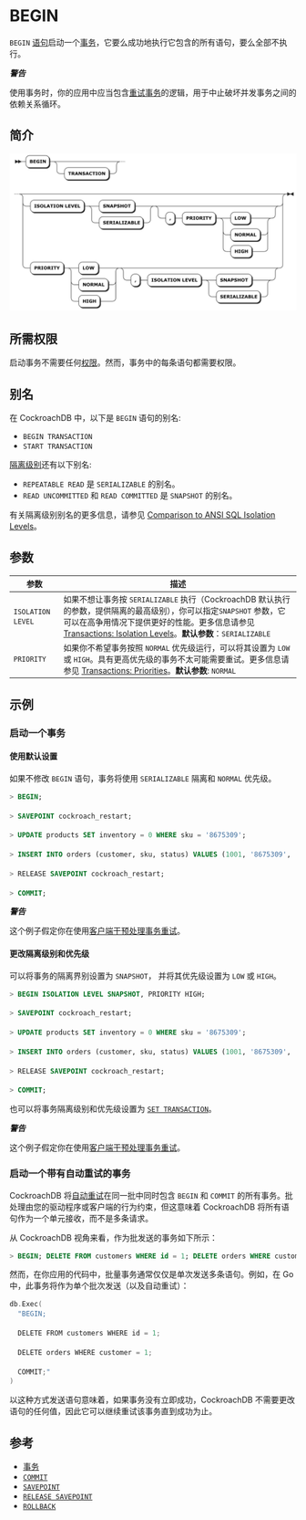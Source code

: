 # BEGIN

`BEGIN` [语句](sql-statements.html)启动一个[事务](transactions.html)，它要么成功地执行它包含的所有语句，要么全部不执行。

***警告***

使用事务时，你的应用中应当包含[重试事务](https://www.cockroachlabs.com/docs/stable/transactions.html#transaction-retries)的逻辑，用于中止破坏并发事务之间的依赖关系循环。

## 简介

![begin-transaction](./images/begin-transaction.png)

## 所需权限

启动事务不需要任何[权限](privileges.html)。然而，事务中的每条语句都需要权限。

## 别名

在 CockroachDB 中，以下是 `BEGIN` 语句的别名:

- `BEGIN TRANSACTION`
- `START TRANSACTION`

[隔离级别](transactions.html#isolation-levels)还有以下别名:

- `REPEATABLE READ` 是 `SERIALIZABLE` 的别名。
- `READ UNCOMMITTED` 和 `READ COMMITTED` 是 `SNAPSHOT` 的别名。

有关隔离级别别名的更多信息，请参见 [Comparison to ANSI SQL Isolation Levels](transactions.html#comparison-to-ansi-sql-isolation-levels)。

## 参数

| 参数                | 描述                                       |
| ----------------- | ---------------------------------------- |
| `ISOLATION LEVEL` | 如果不想让事务按 `SERIALIZABLE` 执行（CockroachDB 默认执行的参数，提供隔离的最高级别），你可以指定`SNAPSHOT` 参数，它可以在高争用情况下提供更好的性能。更多信息请参见 [Transactions: Isolation Levels](transactions.html#isolation-levels)。**默认参数**：`SERIALIZABLE` |
| `PRIORITY`        | 如果你不希望事务按照 `NORMAL` 优先级运行，可以将其设置为 `LOW` 或 `HIGH`。具有更高优先级的事务不太可能需要重试。更多信息请参见 [Transactions: Priorities](transactions.html#transaction-priorities)。**默认参数**: `NORMAL` |

## 示例

### 启动一个事务

#### 使用默认设置

如果不修改 `BEGIN` 语句，事务将使用 `SERIALIZABLE` 隔离和 `NORMAL` 优先级。

~~~ sql
> BEGIN;

> SAVEPOINT cockroach_restart;

> UPDATE products SET inventory = 0 WHERE sku = '8675309';

> INSERT INTO orders (customer, sku, status) VALUES (1001, '8675309', 'new');

> RELEASE SAVEPOINT cockroach_restart;

> COMMIT;
~~~

***警告***

这个例子假定你在使用[客户端干预处理事务重试](http://transactions.html/#client-side-intervention)。

#### 更改隔离级别和优先级

可以将事务的隔离界别设置为 `SNAPSHOT`， 并将其优先级设置为 `LOW` 或 `HIGH`。

~~~ sql
> BEGIN ISOLATION LEVEL SNAPSHOT, PRIORITY HIGH;

> SAVEPOINT cockroach_restart;

> UPDATE products SET inventory = 0 WHERE sku = '8675309';

> INSERT INTO orders (customer, sku, status) VALUES (1001, '8675309', 'new');

> RELEASE SAVEPOINT cockroach_restart;

> COMMIT;
~~~

也可以将事务隔离级别和优先级设置为 [`SET TRANSACTION`](set-transaction.html)。

***警告***

这个例子假定你在使用[客户端干预处理事务重试](http://transactions.html/#client-side-intervention)。

### 启动一个带有自动重试的事务

CockroachDB 将[自动重试](transactions.html#transaction-retries)在同一批中同时包含 `BEGIN` 和 `COMMIT` 的所有事务。批处理由您的驱动程序或客户端的行为约束，但这意味着 CockroachDB 将所有语句作为一个单元接收，而不是多条请求。

从 CockroachDB 视角来看，作为批发送的事务如下所示：

~~~ sql
> BEGIN; DELETE FROM customers WHERE id = 1; DELETE orders WHERE customer = 1; COMMIT;
~~~

然而，在你应用的代码中，批量事务通常仅仅是单次发送多条语句。例如，在 Go 中，此事务将作为单个批次发送（以及自动重试）：

~~~ go
db.Exec(
  "BEGIN;

  DELETE FROM customers WHERE id = 1;

  DELETE orders WHERE customer = 1;

  COMMIT;"
)
~~~

以这种方式发送语句意味着，如果事务没有立即成功，CockroachDB 不需要更改语句的任何值，因此它可以继续重试该事务直到成功为止。

## 参考

- [事务](transactions.html)
- [`COMMIT`](commit-transaction.html)
- [`SAVEPOINT`](savepoint.html)
- [`RELEASE SAVEPOINT`](release-savepoint.html)
- [`ROLLBACK`](rollback-transaction.html)

